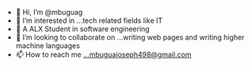 - 👋 Hi, I’m @mbuguag
- 👀 I’m interested in ...tech related fields like IT
- 🌱 A  ALX Student in software engineering
- 💞️ I’m looking to collaborate on ...writing web pages and writing higher machine languages
- 📫 How to reach me ...mbuguajoseph498@gmail.com

<!---
mbuguag/mbuguag is a ✨ special ✨ repository because its `README.md` (this file) appears on your GitHub profile.
You can click the Preview link to take a look at your changes.
--->
